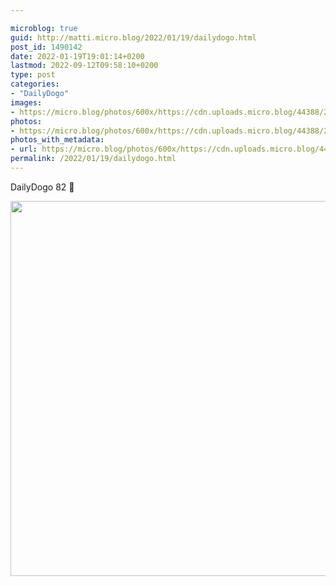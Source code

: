 ```yaml
---

microblog: true
guid: http://matti.micro.blog/2022/01/19/dailydogo.html
post_id: 1490142
date: 2022-01-19T19:01:14+0200
lastmod: 2022-09-12T09:58:10+0200
type: post
categories:
- "DailyDogo"
images:
- https://micro.blog/photos/600x/https://cdn.uploads.micro.blog/44388/2022/0a317e53ab.jpg
photos:
- https://micro.blog/photos/600x/https://cdn.uploads.micro.blog/44388/2022/0a317e53ab.jpg
photos_with_metadata:
- url: https://micro.blog/photos/600x/https://cdn.uploads.micro.blog/44388/2022/0a317e53ab.jpg
permalink: /2022/01/19/dailydogo.html
---
```

DailyDogo 82 🐶

<img src="/media/uploads/2022/0a317e53ab.jpg" width="600" height="600" alt="" />
